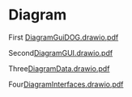 # Diagram
First [DiagramGuiDOG.drawio.pdf](https://github.com/MaksymMatviichuk/Diagram/files/12618328/DiagramGuiDOG.drawio.pdf)

Second[DiagramGUI.drawio.pdf](https://github.com/MaksymMatviichuk/Diagram/files/12618331/DiagramGUI.drawio.pdf)

Three[DiagramData.drawio.pdf](https://github.com/MaksymMatviichuk/Diagram/files/12618330/DiagramData.drawio.pdf)

Four[DiagramInterfaces.drawio.pdf](https://github.com/MaksymMatviichuk/Diagram/files/12618329/DiagramInterfaces.drawio.pdf)
